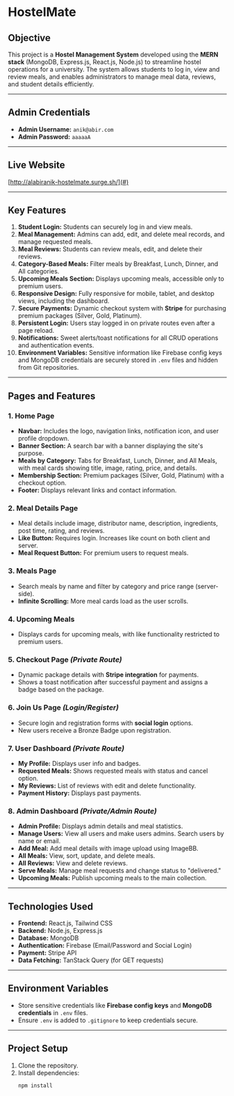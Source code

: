 # HostelMate

## Objective

This project is a **Hostel Management System** developed using the **MERN stack** (MongoDB, Express.js, React.js, Node.js) to streamline hostel operations for a university. The system allows students to log in, view and review meals, and enables administrators to manage meal data, reviews, and student details efficiently.

---

## Admin Credentials

- **Admin Username:** `anik@abir.com`
- **Admin Password:** `aaaaaA`

---

## Live Website

[http://alabiranik-hostelmate.surge.sh/](#)

---

## Key Features

1. **Student Login:** Students can securely log in and view meals.
2. **Meal Management:** Admins can add, edit, and delete meal records, and manage requested meals.
3. **Meal Reviews:** Students can review meals, edit, and delete their reviews.
4. **Category-Based Meals:** Filter meals by Breakfast, Lunch, Dinner, and All categories.
5. **Upcoming Meals Section:** Displays upcoming meals, accessible only to premium users.
6. **Responsive Design:** Fully responsive for mobile, tablet, and desktop views, including the dashboard.
7. **Secure Payments:** Dynamic checkout system with **Stripe** for purchasing premium packages (Silver, Gold, Platinum).
8. **Persistent Login:** Users stay logged in on private routes even after a page reload.
9. **Notifications:** Sweet alerts/toast notifications for all CRUD operations and authentication events.
10. **Environment Variables:** Sensitive information like Firebase config keys and MongoDB credentials are securely stored in `.env` files and hidden from Git repositories.

---

## Pages and Features

### 1. **Home Page**

- **Navbar:** Includes the logo, navigation links, notification icon, and user profile dropdown.
- **Banner Section:** A search bar with a banner displaying the site's purpose.
- **Meals by Category:** Tabs for Breakfast, Lunch, Dinner, and All Meals, with meal cards showing title, image, rating, price, and details.
- **Membership Section:** Premium packages (Silver, Gold, Platinum) with a checkout option.
- **Footer:** Displays relevant links and contact information.

### 2. **Meal Details Page**

- Meal details include image, distributor name, description, ingredients, post time, rating, and reviews.
- **Like Button:** Requires login. Increases like count on both client and server.
- **Meal Request Button:** For premium users to request meals.

### 3. **Meals Page**

- Search meals by name and filter by category and price range (server-side).
- **Infinite Scrolling:** More meal cards load as the user scrolls.

### 4. **Upcoming Meals**

- Displays cards for upcoming meals, with like functionality restricted to premium users.

### 5. **Checkout Page** _(Private Route)_

- Dynamic package details with **Stripe integration** for payments.
- Shows a toast notification after successful payment and assigns a badge based on the package.

### 6. **Join Us Page** _(Login/Register)_

- Secure login and registration forms with **social login** options.
- New users receive a Bronze Badge upon registration.

### 7. **User Dashboard** _(Private Route)_

- **My Profile:** Displays user info and badges.
- **Requested Meals:** Shows requested meals with status and cancel option.
- **My Reviews:** List of reviews with edit and delete functionality.
- **Payment History:** Displays past payments.

### 8. **Admin Dashboard** _(Private/Admin Route)_

- **Admin Profile:** Displays admin details and meal statistics.
- **Manage Users:** View all users and make users admins. Search users by name or email.
- **Add Meal:** Add meal details with image upload using ImageBB.
- **All Meals:** View, sort, update, and delete meals.
- **All Reviews:** View and delete reviews.
- **Serve Meals:** Manage meal requests and change status to "delivered."
- **Upcoming Meals:** Publish upcoming meals to the main collection.

---

## Technologies Used

- **Frontend:** React.js, Tailwind CSS
- **Backend:** Node.js, Express.js
- **Database:** MongoDB
- **Authentication:** Firebase (Email/Password and Social Login)
- **Payment:** Stripe API
- **Data Fetching:** TanStack Query (for GET requests)

---

## Environment Variables

- Store sensitive credentials like **Firebase config keys** and **MongoDB credentials** in `.env` files.
- Ensure `.env` is added to `.gitignore` to keep credentials secure.

---

## Project Setup

1. Clone the repository.
2. Install dependencies:
   ```bash
   npm install
   ```
